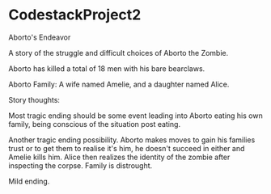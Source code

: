 # CodestackProject2
Aborto's Endeavor

A story of the struggle and difficult choices of Aborto the Zombie.

Aborto has killed a total of 18 men with his bare bearclaws.

Aborto Family: A wife named Amelie, and a daughter named Alice.

Story thoughts:

Most tragic ending should be some event leading into Aborto eating his own family, being conscious of the situation post eating.

Another tragic ending possibility.  Aborto makes moves to gain his families trust or to get them to realise it's him, he
doesn't succeed in either and Amelie kills him.  Alice then realizes the identity of the zombie after inspecting the
corpse.  Family is distrought.

Mild ending.
